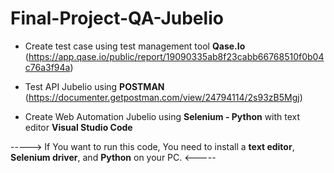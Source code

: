 # Final-Project-QA-Jubelio
- Create test case using test management tool **Qase.Io** (https://app.qase.io/public/report/19090335ab8f23cabb66768510f0b04c76a3f94a)

- Test API Jubelio using **POSTMAN** (https://documenter.getpostman.com/view/24794114/2s93zB5Mgj)

- Create Web Automation Jubelio using **Selenium - Python** with text editor **Visual Studio Code**

-----> If You want to run this code, You need to install a **text editor**, **Selenium driver**, and **Python** on your PC. <-----

